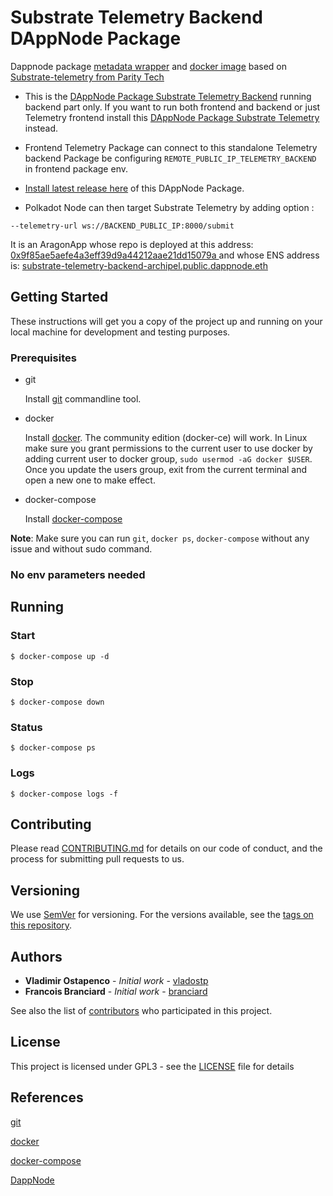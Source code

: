 # Substrate Telemetry Backend DAppNode Package

Dappnode package [metadata wrapper](dappnode_package.json) and [docker image](./build/Dockerfile) based on [Substrate-telemetry from Parity Tech](https://github.com/paritytech/substrate-telemetry.git) 

- This is the [DAppNode Package Substrate Telemetry Backend](https://github.com/luguslabs/DAppNodePackage-substrate-telemetry-backend/releases) running backend part only.
If you want to run both frontend and backend or just Telemetry frontend install this [DAppNode Package Substrate Telemetry](https://github.com/luguslabs/DAppNodePackage-substrate-telemetry) instead.

- Frontend Telemetry Package can connect to this standalone Telemetry backend Package be configuring `REMOTE_PUBLIC_IP_TELEMETRY_BACKEND` in frontend package env.

- [Install latest release here](https://github.com/luguslabs/DAppNodePackage-substrate-telemetry-backend/releases) of this DAppNode Package. 

- Polkadot Node can then target Substrate Telemetry by adding option : 
```
--telemetry-url ws://BACKEND_PUBLIC_IP:8000/submit
```

It is an AragonApp whose repo is deployed at this address: [0x9f85ae5aefe4a3eff39d9a44212aae21dd15079a ](https://etherscan.io/address/0x9f85ae5aefe4a3eff39d9a44212aae21dd15079a) and whose ENS address is: [substrate-telemetry-backend-archipel.public.dappnode.eth](https://etherscan.io/enslookup?q=substrate-telemetry-backend-archipel.public.dappnode.eth)

## Getting Started

These instructions will get you a copy of the project up and running on your local machine for development and testing purposes.

### Prerequisites

- git

  Install [git](https://git-scm.com/book/en/v2/Getting-Started-Installing-Git) commandline tool.

- docker

  Install [docker](https://docs.docker.com/engine/installation). The community edition (docker-ce) will work. In Linux make sure you grant permissions to the current user to use docker by adding current user to docker group, `sudo usermod -aG docker $USER`. Once you update the users group, exit from the current terminal and open a new one to make effect.

- docker-compose

  Install [docker-compose](https://docs.docker.com/compose/install)

**Note**: Make sure you can run `git`, `docker ps`, `docker-compose` without any issue and without sudo command.

###  No env parameters needed

## Running

### Start

```
$ docker-compose up -d
```

### Stop

```
$ docker-compose down
```

### Status

```
$ docker-compose ps
```

### Logs

```
$ docker-compose logs -f
```

## Contributing

Please read [CONTRIBUTING.md](TBD) for details on our code of conduct, and the process for submitting pull requests to us.

## Versioning

We use [SemVer](http://semver.org/) for versioning. For the versions available, see the [tags on this repository](https://github.com/luguslabs/DAppNodePackage-substrate-telemetry-backend/releases).

## Authors

- **Vladimir Ostapenco** - _Initial work_ - [vladostp](https://github.com/vladostp)
- **Francois Branciard** - _Initial work_ - [branciard](https://github.com/branciard)

See also the list of [contributors](https://github.com/luguslabs/DAppNodePackage-substrate-telemetry-backend/contributors) who participated in this project.

## License

This project is licensed under GPL3 - see the [LICENSE](LICENSE) file for details

## References

[git](https://git-scm.com/)

[docker](https://www.docker.com/)

[docker-compose](https://docs.docker.com/compose/)

[DappNode](https://www.dappnode.io/)


